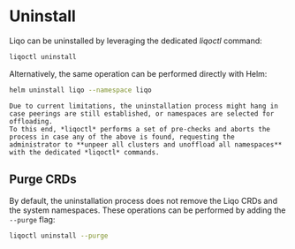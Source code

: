 # Uninstall

Liqo can be uninstalled by leveraging the dedicated *liqoctl* command:

```bash
liqoctl uninstall
```

Alternatively, the same operation can be performed directly with Helm:

```bash
helm uninstall liqo --namespace liqo
```

```{admonition} Note
Due to current limitations, the uninstallation process might hang in case peerings are still established, or namespaces are selected for offloading.
To this end, *liqoctl* performs a set of pre-checks and aborts the process in case any of the above is found, requesting the administrator to **unpeer all clusters and unoffload all namespaces** with the dedicated *liqoctl* commands.
```

## Purge CRDs

By default, the uninstallation process does not remove the Liqo CRDs and the system namespaces.
These operations can be performed by adding the `--purge` flag:

```bash
liqoctl uninstall --purge
```
